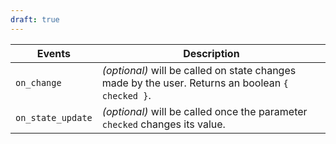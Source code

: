 ```yaml
---
draft: true
---
```


| Events            | Description                                                                                      |
| ----------------- | ------------------------------------------------------------------------------------------------ |
| `on_change`       | _(optional)_ will be called on state changes made by the user. Returns an boolean `{ checked }`. |
| `on_state_update` | _(optional)_ will be called once the parameter `checked` changes its value.                      |
